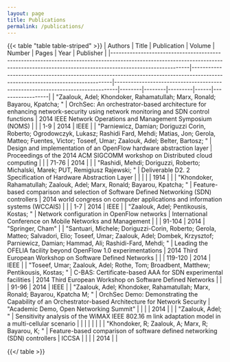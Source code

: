 ```yaml
---
layout: page
title: Publications
permalink: /publications/
---
```

{{< table "table table-striped" >}}
| Authors                                                                                                                                                                                | Title                                                                                                                         | Publication                                                                   | Volume | Number | Pages   | Year | Publisher        |
|----------------------------------------------------------------------------------------------------------------------------------------------------------------------------------------|-------------------------------------------------------------------------------------------------------------------------------|-------------------------------------------------------------------------------|--------|--------|---------|------|------------------|
| "Zaalouk, Adel; Khondoker, Rahamatullah; Marx, Ronald; Bayarou, Kpatcha; "                                                                                                             | OrchSec: An orchestrator-based architecture for enhancing network-security using network monitoring and SDN control functions | 2014 IEEE Network Operations and Management Symposium (NOMS)                  |        |        | 1-9     | 2014 | IEEE             |
| "Parniewicz, Damian; Doriguzzi Corin, Roberto; Ogrodowczyk, Lukasz; Rashidi Fard, Mehdi; Matias, Jon; Gerola, Matteo; Fuentes, Victor; Toseef, Umar; Zaalouk, Adel; Belter, Bartosz; " | Design and implementation of an OpenFlow hardware abstraction layer                                                           | Proceedings of the 2014 ACM SIGCOMM workshop on Distributed cloud computing   |        |        | 71-76   | 2014 |                  |
| "Rashidi, Mehdi; Doriguzzi, Roberto; Michalski, Marek; PUT, Remigiusz Rajewski; "                                                                                                      | Deliverable D2. 2 Specification of Hardware Abstraction Layer                                                                 |                                                                               |        |        |         | 1914 |                  |
| "Khondoker, Rahamatullah; Zaalouk, Adel; Marx, Ronald; Bayarou, Kpatcha; "                                                                                                             | Feature-based comparison and selection of Software Defined Networking (SDN) controllers                                       | 2014 world congress on computer applications and information systems (WCCAIS) |        |        | 1-7     | 2014 | IEEE             |
| "Zaalouk, Adel; Pentikousis, Kostas; "                                                                                                                                                 | Network configuration in OpenFlow networks                                                                                    | International Conference on Mobile Networks and Management                    |        |        | 91-104  | 2014 | "Springer, Cham" |
| "Santuari, Michele; Doriguzzi-Corin, Roberto; Gerola, Matteo; Salvadori, Elio; Toseef, Umar; Zaalouk, Adel; Dombek, Krzysztof; Parniewicz, Damian; Hammad, Ali; Rashidi-Fard, Mehdi; " | Leading the OFELIA facility beyond OpenFlow 1.0 experimentations                                                              | 2014 Third European Workshop on Software Defined Networks                     |        |        | 119-120 | 2014 | IEEE             |
| "Toseef, Umar; Zaalouk, Adel; Rothe, Tom; Broadbent, Matthew; Pentikousis, Kostas; "                                                                                                   | C-BAS: Certificate-based AAA for SDN experimental facilities                                                                  | 2014 Third European Workshop on Software Defined Networks                     |        |        | 91-96   | 2014 | IEEE             |
| "Zaalouk, Adel; Khondoker, Rahamatullah; Marx, Ronald; Bayarou, Kpatcha M; "                                                                                                           | OrchSec Demo: Demonstrating the Capability of an Orchestrator-based Architecture for Network Security                         | "Academic Demo, Open Networking Summit"                                       |        |        |         | 2014 |                  |
| "Zaalouk, Adel; "                                                                                                                                                                      | Sensitivity analysis of the WiMAX IEEE 802.16 m link adaptation model in a multi-cellular scenario                            |                                                                               |        |        |         |      |                  |
| "Khondoker, R; Zaalouk, A; Marx, R; Bayarou, K; "                                                                                                                                      | Feature-based comparison of software defined networking (SDN) controllers                                                     | ICCSA                                                                         |        |        |         | 2014 |                  |

{{</ table >}}